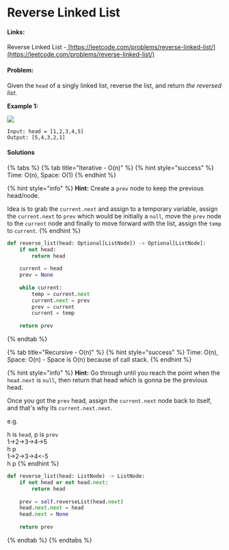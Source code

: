 # Reverse Linked List

#### Links:

Reverse Linked List -[ ](https://leetcode.com/problems/maximum-subarray/)[https://leetcode.com/problems/reverse-linked-list/](https://leetcode.com/problems/reverse-linked-list/)

#### Problem:

Given the `head` of a singly linked list, reverse the list, and return _the reversed list_.

**Example 1:**

![](https://assets.leetcode.com/uploads/2021/02/19/rev1ex1.jpg)

```
Input: head = [1,2,3,4,5]
Output: [5,4,3,2,1]
```

#### Solutions

{% tabs %}
{% tab title="Iterative - O(n)" %}
{% hint style="success" %}
Time: O(n), Space: O(1)
{% endhint %}

{% hint style="info" %}
**Hint:** Create a `prev` node to keep the previous head/node.

Idea is to grab the `current.next` and assign to a temporary variable, assign the `current.next` to `prev` which would be initially a `null`, move the `prev` node to the `current` node and finally to move forward with the list, assign the `temp` to `current`.
{% endhint %}

```python
def reverse_list(head: Optional[ListNode]) -> Optional[ListNode]:
    if not head:
        return head
    
    current = head
    prev = None
    
    while current:
        temp = current.next
        current.next = prev
        prev = current
        current = temp
        
    return prev
```
{% endtab %}

{% tab title="Recursive - O(n)" %}
{% hint style="success" %}
Time: O(n), Space: O(n) - Space is O(n) because of call stack.
{% endhint %}

{% hint style="info" %}
**Hint:** Go through until you reach the point when the `head.next` is `null`, then return that head which is gonna be the previous head.

Once you got the `prev` head, assign the `current.next` node back to itself, and that's why its `current.next.next`.

e.g.&#x20;

h is `head`, p is `prev`\
1->2->3->4->5\
&#x20;                h   p \
1->2->3->4<-5\
&#x20;                h    p
{% endhint %}

```python
def reverse_list(head: ListNode) -> ListNode:
    if not head or not head.next:
        return head
    
    prev = self.reverseList(head.next)
    head.next.next = head
    head.next = None
    
    return prev
```
{% endtab %}
{% endtabs %}
